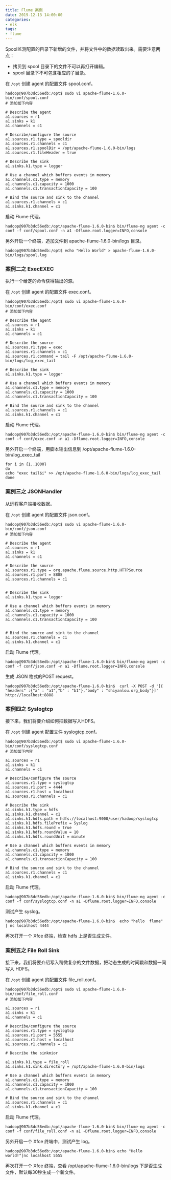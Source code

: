 ```yaml
---
title: Flume 案例
date: 2019-12-13 14:00:00
categories: 
- elk
tags:
- flume
---
```


Spool监测配置的目录下新增的文件，并将文件中的数据读取出来。需要注意两点：

- 拷贝到 spool 目录下的文件不可以再打开编辑。
- spool 目录下不可包含相应的子目录。

在 `/opt` 创建 agent 的配置文件 spool.conf。

```
hadoop@907b3dc56edb:/opt$ sudo vi apache-flume-1.6.0-bin/conf/spool.conf
# 添加如下内容
```

```
# Describe the agent
a1.sources = r1
a1.sinks = k1
a1.channels = c1

# Describe/configure the source
a1.sources.r1.type = spooldir
a1.sources.r1.channels = c1
a1.sources.r1.spoolDir = /opt/apache-flume-1.6.0-bin/logs
a1.sources.r1.fileHeader = true

# Describe the sink
a1.sinks.k1.type = logger

# Use a channel which buffers events in memory
a1.channels.c1.type = memory
a1.channels.c1.capacity = 1000
a1.channels.c1.transactionCapacity = 100

# Bind the source and sink to the channel
a1.sources.r1.channels = c1
a1.sinks.k1.channel = c1
```

启动 Flume 代理。

```
hadoop@907b3dc56edb:/opt/apache-flume-1.6.0-bin$ bin/flume-ng agent -c conf -f conf/spool.conf -n a1 -Dflume.root.logger=INFO,console
```

另外开启一个终端，追加文件到 apache-flume-1.6.0-bin/logs 目录。

```
hadoop@907b3dc56edb:/opt$ echo "Hello World" > apache-flume-1.6.0-bin/logs/spool.log
```

### 案例二之 ExecEXEC 

执行一个给定的命令获得输出的源。

在 `/opt` 创建 agent 的配置文件 exec.conf。

```
hadoop@907b3dc56edb:/opt$ sudo vi apache-flume-1.6.0-bin/conf/exec.conf
# 添加如下内容
```

```
# Describe the agent
a1.sources = r1
a1.sinks = k1
a1.channels = c1

# Describe the source
a1.sources.r1.type = exec
a1.sources.r1.channels = c1
a1.sources.r1.command = tail -F /opt/apache-flume-1.6.0-bin/logs/log_exec_tail

# Describe the sink
a1.sinks.k1.type = logger

# Use a channel which buffers events in memory
a1.channels.c1.type = memory
a1.channels.c1.capacity = 1000
a1.channels.c1.transactionCapacity = 100

# Bind the source and sink to the channel
a1.sources.r1.channels = c1
a1.sinks.k1.channel = c1
```

启动 Flume 代理。

```
hadoop@907b3dc56edb:/opt/apache-flume-1.6.0-bin$ bin/flume-ng agent -c conf -f conf/exec.conf -n a1 -Dflume.root.logger=INFO,console
```



另外开启一个终端，用脚本输出信息到 /opt/apache-flume-1.6.0-bin/log_exec_tail

```
for i in {1..1000}
do
echo "exec tail$i" >> /opt/apache-flume-1.6.0-bin/logs/log_exec_tail
done
```



### 案例三之 JSONHandler

从远程客户端接收数据。

在 `/opt` 创建 agent 的配置文件 json.conf。

```
hadoop@907b3dc56edb:/opt$ sudo vi apache-flume-1.6.0-bin/conf/json.conf
# 添加如下内容
```

```
# Describe the agent
a1.sources = r1
a1.sinks = k1
a1.channels = c1

# Describe the source
a1.sources.r1.type = org.apache.flume.source.http.HTTPSource
a1.sources.r1.port = 8888
a1.sources.r1.channels = c1


# Describe the sink
a1.sinks.k1.type = logger

# Use a channel which buffers events in memory
a1.channels.c1.type = memory
a1.channels.c1.capacity = 1000
a1.channels.c1.transactionCapacity = 100


# Bind the source and sink to the channel
a1.sources.r1.channels = c1
a1.sinks.k1.channel = c1
```

启动 Flume 代理。

```
hadoop@907b3dc56edb:/opt/apache-flume-1.6.0-bin$ bin/flume-ng agent -c conf -f conf/json.conf -n a1 -Dflume.root.logger=INFO,console
```

生成 JSON 格式的POST request。

```
hadoop@907b3dc56edb:/opt/apache-flume-1.6.0-bin$  curl -X POST -d '[{ "headers" :{"a" : "a1","b" : "b1"},"body" : "shiyanlou.org_body"}]' http://localhost:8888
```

### 案例四之 Syslogtcp

接下来，我们将要介绍如何把数据写入HDFS。

在 `/opt` 创建 agent 配置文件 syslogtcp.conf。

```
hadoop@907b3dc56edb:/opt$ sudo vi apache-flume-1.6.0-bin/conf/syslogtcp.conf
# 添加如下内容
```

```
a1.sources = r1
a1.sinks = k1
a1.channels = c1

# Describe/configure the source
a1.sources.r1.type = syslogtcp
a1.sources.r1.port = 4444
a1.sources.r1.host = localhost
a1.sources.r1.channels = c1

# Describe the sink
a1.sinks.k1.type = hdfs
a1.sinks.k1.channel = c1
a1.sinks.k1.hdfs.path = hdfs://localhost:9000/user/hadoop/syslogtcp
a1.sinks.k1.hdfs.filePrefix = Syslog
a1.sinks.k1.hdfs.round = true
a1.sinks.k1.hdfs.roundValue = 10
a1.sinks.k1.hdfs.roundUnit = minute

# Use a channel which buffers events in memory
a1.channels.c1.type = memory
a1.channels.c1.capacity = 1000
a1.channels.c1.transactionCapacity = 100

# Bind the source and sink to the channel
a1.sources.r1.channels = c1
a1.sinks.k1.channel = c1
```

启动 Flume 代理。

```
hadoop@907b3dc56edb:/opt/apache-flume-1.6.0-bin$ bin/flume-ng agent -c conf -f conf/syslogtcp.conf -n a1 -Dflume.root.logger=INFO,console
```

测试产生 syslog。

```
hadoop@907b3dc56edb:/opt/apache-flume-1.6.0-bin$  echo "hello  flume" | nc localhost 4444
```

再次打开一个 Xfce 终端，检查 hdfs 上是否生成文件。



### 案例五之 File Roll Sink

接下来，我们将要介绍写入稍微复杂的文件数据，把动态生成的时间戳和数据一同写入 HDFS。

在 `/opt` 创建 agent 的配置文件 file_roll.conf。

```
hadoop@907b3dc56edb:/opt$ sudo vi apache-flume-1.6.0-bin/conf/file_roll.conf
# 添加如下内容
```

```
a1.sources = r1
a1.sinks = k1
a1.channels = c1

# Describe/configure the source
a1.sources.r1.type = syslogtcp
a1.sources.r1.port = 5555
a1.sources.r1.host = localhost
a1.sources.r1.channels = c1

# Describe the sinkmior

a1.sinks.k1.type = file_roll
a1.sinks.k1.sink.directory = /opt/apache-flume-1.6.0-bin/logs

# Use a channel which buffers events in memory
a1.channels.c1.type = memory
a1.channels.c1.capacity = 1000
a1.channels.c1.transactionCapacity = 100

# Bind the source and sink to the channel
a1.sources.r1.channels = c1
a1.sinks.k1.channel = c1
```

启动 Flume 代理。

```
hadoop@907b3dc56edb:/opt/apache-flume-1.6.0-bin$ bin/flume-ng agent -c conf -f conf/file_roll.conf -n a1 -Dflume.root.logger=INFO,console
```

另外开启一个 Xfce 终端中，测试产生 log。

```
hadoop@907b3dc56edb:/opt/apache-flume-1.6.0-bin$ echo "Hello world!"|nc localhost 5555
```

再次打开一个 Xfce 终端，查看 /opt/apache-flume-1.6.0-bin/logs 下是否生成文件，默认每30秒生成一个新文件。